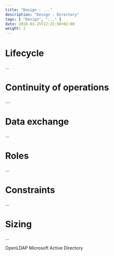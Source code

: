 ```yaml
---
title: "Design : ..."
description: "Design : Directory"
tags: [ "Design", "..." ]
date: 2018-03-25T22:21:50+02:00
weight: 1
---
```

# Lifecycle 

...

# Continuity of operations

....

# Data exchange

...

# Roles 

...

# Constraints

...

# Sizing

...

OpenLDAP
Microsoft Active Directory